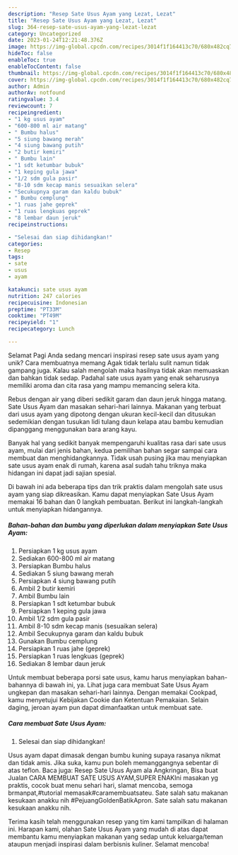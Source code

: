 ```yaml
---
description: "Resep Sate Usus Ayam yang Lezat, Lezat"
title: "Resep Sate Usus Ayam yang Lezat, Lezat"
slug: 364-resep-sate-usus-ayam-yang-lezat-lezat
category: Uncategorized
date: 2023-01-24T12:21:48.376Z
image: https://img-global.cpcdn.com/recipes/3014f1f164413c70/680x482cq70/sate-usus-ayam-foto-resep-utama.jpg
hideToc: false
enableToc: true
enableTocContent: false
thumbnail: https://img-global.cpcdn.com/recipes/3014f1f164413c70/680x482cq70/sate-usus-ayam-foto-resep-utama.jpg
cover: https://img-global.cpcdn.com/recipes/3014f1f164413c70/680x482cq70/sate-usus-ayam-foto-resep-utama.jpg
author: Admin
authorAv: notfound
ratingvalue: 3.4
reviewcount: 7
recipeingredient:
- "1 kg usus ayam"
- "600-800 ml air matang"
- " Bumbu halus"
- "5 siung bawang merah"
- "4 siung bawang putih"
- "2 butir kemiri"
- " Bumbu lain"
- "1 sdt ketumbar bubuk"
- "1 keping gula jawa"
- "1/2 sdm gula pasir"
- "8-10 sdm kecap manis sesuaikan selera"
- "Secukupnya garam dan kaldu bubuk"
- " Bumbu cemplung"
- "1 ruas jahe geprek"
- "1 ruas lengkuas geprek"
- "8 lembar daun jeruk"
recipeinstructions:

- "Selesai dan siap dihidangkan!"
categories:
- Resep
tags:
- sate
- usus
- ayam

katakunci: sate usus ayam 
nutrition: 247 calories
recipecuisine: Indonesian
preptime: "PT33M"
cooktime: "PT49M"
recipeyield: "1"
recipecategory: Lunch

---
```



Selamat Pagi Anda sedang mencari inspirasi resep sate usus ayam yang unik? Cara membuatnya memang Agak tidak terlalu sulit namun tidak gampang juga. Kalau salah mengolah maka hasilnya tidak akan memuaskan dan bahkan tidak sedap. Padahal sate usus ayam yang enak seharusnya memiliki aroma dan cita rasa yang mampu memancing selera kita.


Rebus dengan air yang diberi sedikit garam dan daun jeruk hingga matang. Sate Usus Ayam dan masakan sehari-hari lainnya. Makanan yang terbuat dari usus ayam yang dipotong dengan ukuran kecil-kecil dan ditusukan sedemikian dengan tusukan lidi tulang daun kelapa atau bambu kemudian dipanggang menggunakan bara arang kayu.

Banyak hal yang sedikit banyak mempengaruhi kualitas rasa dari sate usus ayam, mulai dari jenis bahan, kedua pemilihan bahan segar sampai cara membuat dan menghidangkannya. Tidak usah pusing jika mau menyiapkan sate usus ayam enak di rumah, karena asal sudah tahu triknya maka hidangan ini dapat jadi sajian spesial.


Di bawah ini ada beberapa tips dan trik praktis dalam mengolah sate usus ayam yang siap dikreasikan. Kamu dapat menyiapkan Sate Usus Ayam memakai 16 bahan dan 0 langkah pembuatan. Berikut ini langkah-langkah untuk menyiapkan hidangannya.

<!--inarticleads1-->

##### Bahan-bahan dan bumbu yang diperlukan dalam menyiapkan Sate Usus Ayam:

1. Persiapkan 1 kg usus ayam
1. Sediakan 600-800 ml air matang
1. Persiapkan  Bumbu halus
1. Sediakan 5 siung bawang merah
1. Persiapkan 4 siung bawang putih
1. Ambil 2 butir kemiri
1. Ambil  Bumbu lain
1. Persiapkan 1 sdt ketumbar bubuk
1. Persiapkan 1 keping gula jawa
1. Ambil 1/2 sdm gula pasir
1. Ambil 8-10 sdm kecap manis (sesuaikan selera)
1. Ambil Secukupnya garam dan kaldu bubuk
1. Gunakan  Bumbu cemplung
1. Persiapkan 1 ruas jahe (geprek)
1. Persiapkan 1 ruas lengkuas (geprek)
1. Sediakan 8 lembar daun jeruk


Untuk membuat beberapa porsi sate usus, kamu harus menyiapkan bahan-bahannya di bawah ini, ya. Lihat juga cara membuat Sate Usus Ayam ungkepan dan masakan sehari-hari lainnya. Dengan memakai Cookpad, kamu menyetujui Kebijakan Cookie dan Ketentuan Pemakaian. Selain daging, jeroan ayam pun dapat dimanfaatkan untuk membuat sate. 

<!--inarticleads2-->

##### Cara membuat Sate Usus Ayam:


1. Selesai dan siap dihidangkan!

Usus ayam dapat dimasak dengan bumbu kuning supaya rasanya nikmat dan tidak amis. Jika suka, kamu pun boleh memanggangnya sebentar di atas teflon. Baca juga: Resep Sate Usus Ayam ala Angkringan, Bisa buat Jualan CARA MEMBUAT SATE USUS AYAM,SUPER ENAKIni masakan yg praktis, cocok buat menu sehari hari, slamat mencoba, semoga brmanpat,#tutorial memasak#caramembuatsateu. Sate salah satu makanan kesukaan anakku nih #PejuangGoldenBatikApron. Sate salah satu makanan kesukaan anakku nih. 

Terima kasih telah menggunakan resep yang tim kami tampilkan di halaman ini. Harapan kami, olahan Sate Usus Ayam yang mudah di atas dapat membantu kamu menyiapkan makanan yang sedap untuk keluarga/teman ataupun menjadi inspirasi dalam berbisnis kuliner. Selamat mencoba!
